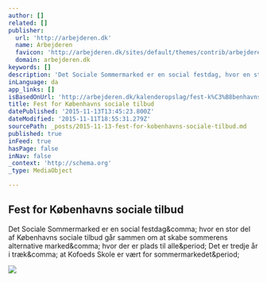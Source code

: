 ```yaml
---
author: []
related: []
publisher:
  url: 'http://arbejderen.dk'
  name: Arbejderen
  favicon: 'http://arbejderen.dk/sites/default/themes/contrib/arbejderen/favicon.ico'
  domain: arbejderen.dk
keywords: []
description: 'Det Sociale Sommermarked er en social festdag, hvor en stor del af Københavns sociale tilbud går sammen om at skabe sommerens alternative marked, hvor der er plads til alle. Det er tredje år i træk, at Kofoeds Skole er vært for sommermarkedet.'
inLanguage: da
app_links: []
isBasedOnUrl: 'http://arbejderen.dk/kalenderopslag/fest-k%C3%B8benhavns-sociale-tilbud'
title: Fest for Københavns sociale tilbud
datePublished: '2015-11-13T13:45:23.800Z'
dateModified: '2015-11-11T18:55:31.279Z'
sourcePath: _posts/2015-11-13-fest-for-kobenhavns-sociale-tilbud.md
published: true
inFeed: true
hasPage: false
inNav: false
_context: 'http://schema.org'
_type: MediaObject

---
```

<article style=""><h1>Fest for Københavns sociale tilbud</h1><p>Det Sociale Sommermarked er en social festdag&amp;comma; hvor en stor del af Københavns sociale tilbud går sammen om at skabe sommerens alternative marked&amp;comma; hvor der er plads til alle&amp;period; Det er tredje år i træk&amp;comma; at Kofoeds Skole er vært for sommermarkedet&amp;period;</p><img src="http://arbejderen.dk/sites/default/files/styles/16x9_grid-11/public/samba1.jpg?itok=sCkfb6CU" /></article>